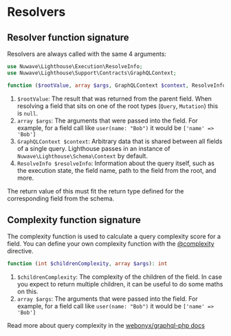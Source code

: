 # Resolvers

## Resolver function signature

Resolvers are always called with the same 4 arguments:

```php
use Nuwave\Lighthouse\Execution\ResolveInfo;
use Nuwave\Lighthouse\Support\Contracts\GraphQLContext;

function ($rootValue, array $args, GraphQLContext $context, ResolveInfo $resolveInfo)
```

1. `$rootValue`: The result that was returned from the parent field.
   When resolving a field that sits on one of the root types (`Query`, `Mutation`) this is `null`.
2. `array $args`: The arguments that were passed into the field.
   For example, for a field call like `user(name: "Bob")` it would be `['name' => 'Bob']`
3. `GraphQLContext $context`: Arbitrary data that is shared between all fields of a single query.
   Lighthouse passes in an instance of `Nuwave\Lighthouse\Schema\Context` by default.
4. `ResolveInfo $resolveInfo`: Information about the query itself,
   such as the execution state, the field name, path to the field from the root, and more.

The return value of this must fit the return type defined for the corresponding field from the schema.

## Complexity function signature

The complexity function is used to calculate a query complexity score for a field.
You can define your own complexity function with the [@complexity](../api-reference/directives.md#complexity) directive.

```php
function (int $childrenComplexity, array $args): int
```

1. `$childrenComplexity`: The complexity of the children of the field. In case you expect to return
   multiple children, it can be useful to do some maths on this.
2. `array $args`: The arguments that were passed into the field.
   For example, for a field call like `user(name: "Bob")` it would be `['name' => 'Bob']`

Read more about query complexity in the [webonyx/graphql-php docs](https://webonyx.github.io/graphql-php/security/#query-complexity-analysis)
